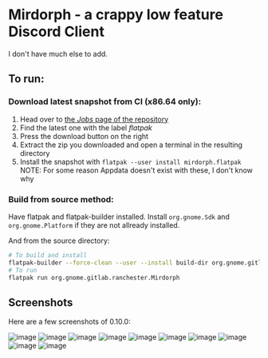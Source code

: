 # Mirdorph - a crappy low feature Discord Client

I don't have much else to add.

## To run:

### Download latest snapshot from CI (x86.64 only):

1. Head over to [the *Jobs* page of the repository](https://gitlab.gnome.org/ranchester/mirdorph/-/jobs)
2. Find the latest one with the label *flatpak*
3. Press the download button on the right
4. Extract the zip you downloaded and open a terminal in the resulting directory
5. Install the snapshot with `flatpak --user install mirdorph.flatpak`
NOTE: For some reason Appdata doesn't exist with these, I don't know why

### Build from source method:

Have flatpak and flatpak-builder installed.
Install `org.gnome.Sdk` and `org.gnome.Platform` if they are
not allready installed.

And from the source directory:

```bash
# To build and install
flatpak-builder --force-clean --user --install build-dir org.gnome.gitlab.ranchester.Mirdorph.json
# To run
flatpak run org.gnome.gitlab.ranchester.Mirdorph
```

## Screenshots

Here are a few screenshots of 0.10.0:

![image](./doc/asset/mirdorph-login.png)
![image](./doc/asset/mirdorph-login-gui.png)
![image](./doc/asset/mirdorph-login-token.png)
![image](./doc/asset/mirdorph-login-password.png)
![image](./doc/asset/mirdorph-unselected-main-win.png)
![image](./doc/asset/mirdorph-with-channel.png)
![image](./doc/asset/mirdorph-popped-out.png)
![image](./doc/asset/mirdorph-mobile.png)
![image](./doc/asset/mirdorph-mobile-with-sidebar.png)
![image](./doc/asset/mirdorph-channel-properties.png)
